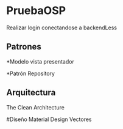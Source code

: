 # PruebaOSP
Realizar login conectandose a backendLess

## Patrones 
*Modelo vista presentador

*Patrón Repository

## Arquitectura
The Clean Architecture

#Diseño
Material Design 
Vectores


